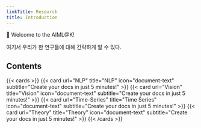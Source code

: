 ```yaml
---
linkTitle: Research
title: Introduction
---
```


👋 Welcome to the AIML@K!

<!--more-->

여기서 우리가 한 연구들에 대해 간략하게 알 수 있다.

## Contents

{{< cards >}}
  {{< card url="NLP" title="NLP" icon="document-text" subtitle="Create your docs in just 5 minutes!" >}}
  {{< card url="Vision" title="Vision" icon="document-text" subtitle="Create your docs in just 5 minutes!" >}}
  {{< card url="Time-Series" title="Time Series" icon="document-text" subtitle="Create your docs in just 5 minutes!" >}}
  {{< card url="Theory" title="Theory" icon="document-text" subtitle="Create your docs in just 5 minutes!" >}}
{{< /cards >}}
